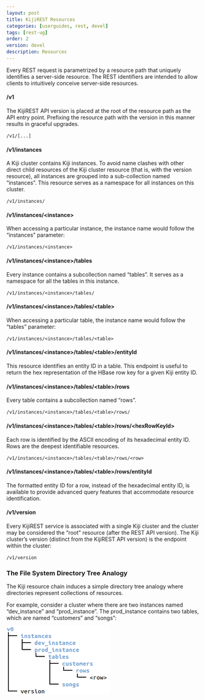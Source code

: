 ```yaml
---
layout: post
title: KijiREST Resources
categories: [userguides, rest, devel]
tags: [rest-ug]
order: 2
version: devel
description: Resources
---
```


Every REST request is parametrized by a resource path that uniquely identifies a server-side resource. 
The REST identifiers are intended to allow clients to intuitively conceive server-side resources. 

#### /v1

The KijiREST API version is placed at the root of the resource path as the API entry point. 
Prefixing the resource path with the version in this manner results in graceful upgrades.

    /v1/[...]
    
#### /v1/instances

A Kiji cluster contains Kiji instances. To avoid name clashes with other direct child 
resources of the Kiji cluster resource (that is, with the version resource), all instances 
are grouped into a sub-collection named “instances”. This resource serves as a namespace for 
all instances on this cluster. 

    /v1/instances/

#### /v1/instances/&lt;instance&gt;

When accessing a particular instance, the instance name would follow the “instances” parameter:

    /v1/instances/<instance>
    
#### /v1/instances/&lt;instance&gt;/tables

Every instance contains a subcollection named “tables”. It serves as a namespace for all the tables in this instance.

    /v1/instances/<instance>/tables/
    
#### /v1/instances/&lt;instance&gt;/tables/&lt;table&gt;

When accessing a particular table, the instance name would follow the “tables” parameter:

    /v1/instances/<instance>/tables/<table>
    
#### /v1/instances/&lt;instance&gt;/tables/&lt;table&gt;/entityId

This resource identifies an entity ID in a table. This endpoint is useful to return the hex 
representation of the HBase row key for a given Kiji entity ID. 

#### /v1/instances/&lt;instance&gt;/tables/&lt;table&gt;/rows

Every table contains a subcollection named “rows”. 

    /v1/instances/<instance>/tables/<table>/rows/

#### /v1/instances/&lt;instance&gt;/tables/&lt;table&gt;/rows/&lt;hexRowKeyId&gt;

Each row is identified by the ASCII encoding of its hexadecimal entity ID. Rows are the 
deepest identifiable resources.

    /v1/instances/<instance>/tables/<table>/rows/<row>
    
#### /v1/instances/&lt;instance&gt;/tables/&lt;table&gt;/rows/entityId

The formatted entity ID for a row, instead of the hexadecimal entity ID, is available to 
provide advanced query features that accommodate resource identification.

#### /v1/version

Every KijiREST service is associated with a single Kiji cluster and the cluster may be 
considered the “root” resource (after the REST API version). The Kiji cluster’s version 
(distinct from the KijiREST API version) is the endpoint within the cluster:

    /v1/version

### The File System Directory Tree Analogy

The Kiji resource chain induces a simple directory tree analogy where directories represent 
collections of resources.

For example, consider a cluster where there are two instances named “dev_instance” and 
“prod_instance”. The prod_instance contains two tables, which are named “customers” and 
“songs”:

![REST Resources analogous to Directory Tree][kiji-rest-hierarchy]

[kiji-rest-hierarchy]: ../../../../assets/images/kiji-rest-hierarchy.png


